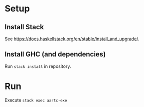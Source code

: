 # Setup

## Install Stack
See https://docs.haskellstack.org/en/stable/install_and_upgrade/.

## Install GHC (and dependencies)
Run `stack install` in repository.

# Run
Execute `stack exec aartc-exe`
